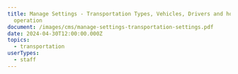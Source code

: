 ```yaml
---
title: Manage Settings - Transportation Types, Vehicles, Drivers and hours of
  operation
document: /images/cms/manage-settings-transportation-settings.pdf
date: 2024-04-30T12:00:00.000Z
topics:
  - transportation
userTypes:
  - staff
---
```

